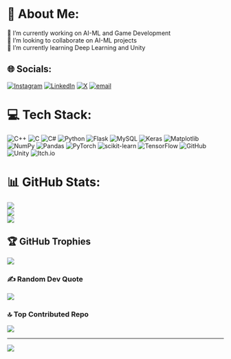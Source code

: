 # 💫 About Me:
🔭 I’m currently working on AI-ML and Game Development<br>👯 I’m looking to collaborate on AI-ML projects <br>🌱 I’m currently learning Deep Learning and Unity<br>


## 🌐 Socials:
[![Instagram](https://img.shields.io/badge/Instagram-%23E4405F.svg?logo=Instagram&logoColor=white)](https://instagram.com/vivek._kashyap__.17) [![LinkedIn](https://img.shields.io/badge/LinkedIn-%230077B5.svg?logo=linkedin&logoColor=white)](https://linkedin.com/in/vivek-kashyap-b24b59295) [![X](https://img.shields.io/badge/X-black.svg?logo=X&logoColor=white)](https://x.com/VivekKa09518506) [![email](https://img.shields.io/badge/Email-D14836?logo=gmail&logoColor=white)](mailto:kashyap17vivekks@gmail.com) 

# 💻 Tech Stack:
![C++](https://img.shields.io/badge/c++-%2300599C.svg?style=for-the-badge&logo=c%2B%2B&logoColor=white) ![C](https://img.shields.io/badge/c-%2300599C.svg?style=for-the-badge&logo=c&logoColor=white) ![C#](https://img.shields.io/badge/c%23-%23239120.svg?style=for-the-badge&logo=csharp&logoColor=white) ![Python](https://img.shields.io/badge/python-3670A0?style=for-the-badge&logo=python&logoColor=ffdd54) ![Flask](https://img.shields.io/badge/flask-%23000.svg?style=for-the-badge&logo=flask&logoColor=white) ![MySQL](https://img.shields.io/badge/mysql-4479A1.svg?style=for-the-badge&logo=mysql&logoColor=white) ![Keras](https://img.shields.io/badge/Keras-%23D00000.svg?style=for-the-badge&logo=Keras&logoColor=white) ![Matplotlib](https://img.shields.io/badge/Matplotlib-%23ffffff.svg?style=for-the-badge&logo=Matplotlib&logoColor=black) ![NumPy](https://img.shields.io/badge/numpy-%23013243.svg?style=for-the-badge&logo=numpy&logoColor=white) ![Pandas](https://img.shields.io/badge/pandas-%23150458.svg?style=for-the-badge&logo=pandas&logoColor=white) ![PyTorch](https://img.shields.io/badge/PyTorch-%23EE4C2C.svg?style=for-the-badge&logo=PyTorch&logoColor=white) ![scikit-learn](https://img.shields.io/badge/scikit--learn-%23F7931E.svg?style=for-the-badge&logo=scikit-learn&logoColor=white) ![TensorFlow](https://img.shields.io/badge/TensorFlow-%23FF6F00.svg?style=for-the-badge&logo=TensorFlow&logoColor=white) ![GitHub](https://img.shields.io/badge/github-%23121011.svg?style=for-the-badge&logo=github&logoColor=white) ![Unity](https://img.shields.io/badge/unity-%23000000.svg?style=for-the-badge&logo=unity&logoColor=white) ![Itch.io](https://img.shields.io/badge/Itch-%23FF0B34.svg?style=for-the-badge&logo=Itch.io&logoColor=white)
# 📊 GitHub Stats:
![](https://github-readme-stats.vercel.app/api?username=vivekkashyap17&theme=dark&hide_border=false&include_all_commits=false&count_private=false)<br/>
![](https://github-readme-streak-stats.herokuapp.com/?user=vivekkashyap17&theme=dark&hide_border=false)<br/>
![](https://github-readme-stats.vercel.app/api/top-langs/?username=vivekkashyap17&theme=dark&hide_border=false&include_all_commits=false&count_private=false&layout=compact)

## 🏆 GitHub Trophies
![](https://github-profile-trophy.vercel.app/?username=vivekkashyap17&theme=merko&no-frame=false&no-bg=true&margin-w=4)

### ✍️ Random Dev Quote
![](https://quotes-github-readme.vercel.app/api?type=horizontal&theme=merko)

### 🔝 Top Contributed Repo
![](https://github-contributor-stats.vercel.app/api?username=vivekkashyap17&limit=5&theme=dark&combine_all_yearly_contributions=true)

---
[![](https://visitcount.itsvg.in/api?id=vivekkashyap17&icon=0&color=0)](https://visitcount.itsvg.in)

<!-- Proudly created with GPRM ( https://gprm.itsvg.in ) -->
